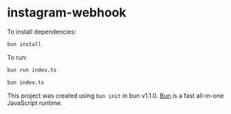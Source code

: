 # instagram-webhook

To install dependencies:

```bash
bun install
```

To run:

```bash
bun run index.ts
```

```bash
bun index.ts
```

This project was created using `bun init` in bun v1.1.0. [Bun](https://bun.sh) is a fast all-in-one JavaScript runtime.
